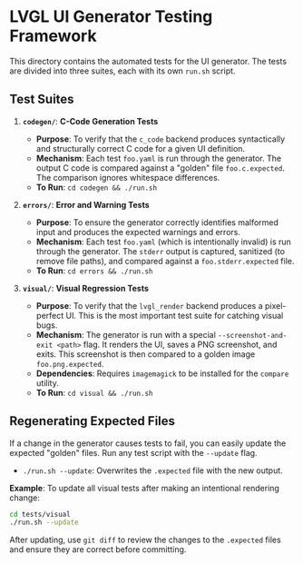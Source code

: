 # LVGL UI Generator Testing Framework

This directory contains the automated tests for the UI generator. The tests are divided into three suites, each with its own `run.sh` script.

## Test Suites

1.  **`codegen/`**: **C-Code Generation Tests**
    -   **Purpose**: To verify that the `c_code` backend produces syntactically and structurally correct C code for a given UI definition.
    -   **Mechanism**: Each test `foo.yaml` is run through the generator. The output C code is compared against a "golden" file `foo.c.expected`. The comparison ignores whitespace differences.
    -   **To Run**: `cd codegen && ./run.sh`

2.  **`errors/`**: **Error and Warning Tests**
    -   **Purpose**: To ensure the generator correctly identifies malformed input and produces the expected warnings and errors.
    -   **Mechanism**: Each test `foo.yaml` (which is intentionally invalid) is run through the generator. The `stderr` output is captured, sanitized (to remove file paths), and compared against a `foo.stderr.expected` file.
    -   **To Run**: `cd errors && ./run.sh`

3.  **`visual/`**: **Visual Regression Tests**
    -   **Purpose**: To verify that the `lvgl_render` backend produces a pixel-perfect UI. This is the most important test suite for catching visual bugs.
    -   **Mechanism**: The generator is run with a special `--screenshot-and-exit <path>` flag. It renders the UI, saves a PNG screenshot, and exits. This screenshot is then compared to a golden image `foo.png.expected`.
    -   **Dependencies**: Requires `imagemagick` to be installed for the `compare` utility.
    -   **To Run**: `cd visual && ./run.sh`

## Regenerating Expected Files

If a change in the generator causes tests to fail, you can easily update the expected "golden" files. Run any test script with the `--update` flag.

-   `./run.sh --update`: Overwrites the `.expected` file with the new output.

**Example**: To update all visual tests after making an intentional rendering change:
```bash
cd tests/visual
./run.sh --update
```
After updating, use `git diff` to review the changes to the `.expected` files and ensure they are correct before committing.
